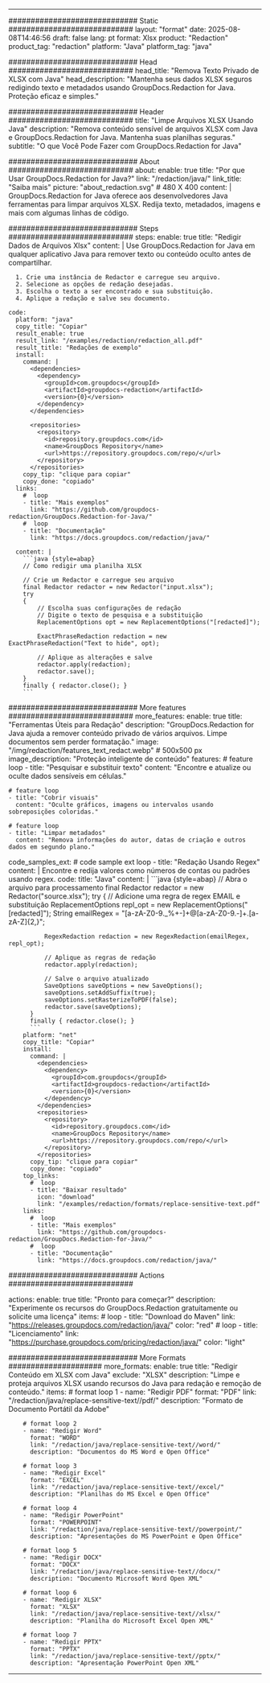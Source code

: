 
---
############################# Static ############################
layout: "format"
date:  2025-08-08T14:46:56
draft: false
lang: pt
format: Xlsx
product: "Redaction"
product_tag: "redaction"
platform: "Java"
platform_tag: "java"

############################# Head ############################
head_title: "Remova Texto Privado de XLSX com Java"
head_description: "Mantenha seus dados XLSX seguros redigindo texto e metadados usando GroupDocs.Redaction for Java. Proteção eficaz e simples."

############################# Header ############################
title: "Limpe Arquivos XLSX Usando Java" 
description: "Remova conteúdo sensível de arquivos XLSX com Java e GroupDocs.Redaction for Java. Mantenha suas planilhas seguras."
subtitle: "O que Você Pode Fazer com GroupDocs.Redaction for Java" 

############################# About ############################
about:
    enable: true
    title: "Por que Usar GroupDocs.Redaction for Java?"
    link: "/redaction/java/"
    link_title: "Saiba mais"
    picture: "about_redaction.svg" # 480 X 400
    content: |
       GroupDocs.Redaction for Java oferece aos desenvolvedores Java ferramentas para limpar arquivos XLSX. Redija texto, metadados, imagens e mais com algumas linhas de código.

############################# Steps ############################
steps:
    enable: true
    title: "Redigir Dados de Arquivos Xlsx"
    content: |
      Use GroupDocs.Redaction for Java em qualquer aplicativo Java para remover texto ou conteúdo oculto antes de compartilhar.
      
      1. Crie uma instância de Redactor e carregue seu arquivo.
      2. Selecione as opções de redação desejadas.
      3. Escolha o texto a ser encontrado e sua substituição.
      4. Aplique a redação e salve seu documento.
   
    code:
      platform: "java"
      copy_title: "Copiar"
      result_enable: true
      result_link: "/examples/redaction/redaction_all.pdf"
      result_title: "Redações de exemplo"
      install:
        command: |
          <dependencies>
            <dependency>
              <groupId>com.groupdocs</groupId>
              <artifactId>groupdocs-redaction</artifactId>
              <version>{0}</version>
            </dependency>
          </dependencies>

          <repositories>
            <repository>
              <id>repository.groupdocs.com</id>
              <name>GroupDocs Repository</name>
              <url>https://repository.groupdocs.com/repo/</url>
            </repository>
          </repositories>
        copy_tip: "clique para copiar"
        copy_done: "copiado"
      links:
        #  loop
        - title: "Mais exemplos"
          link: "https://github.com/groupdocs-redaction/GroupDocs.Redaction-for-Java/"
        #  loop
        - title: "Documentação"
          link: "https://docs.groupdocs.com/redaction/java/"
          
      content: |
        ```java {style=abap}
        // Como redigir uma planilha XLSX

        // Crie um Redactor e carregue seu arquivo
        final Redactor redactor = new Redactor("input.xlsx");
        try
        {
            // Escolha suas configurações de redação
            // Digite o texto de pesquisa e a substituição
            ReplacementOptions opt = new ReplacementOptions("[redacted]");
            
            ExactPhraseRedaction redaction = new ExactPhraseRedaction("Text to hide", opt);

            // Aplique as alterações e salve
            redactor.apply(redaction);
            redactor.save();
        }
        finally { redactor.close(); }
        ```            


############################# More features ############################
more_features:
  enable: true
  title: "Ferramentas Úteis para Redação"
  description: "GroupDocs.Redaction for Java ajuda a remover conteúdo privado de vários arquivos. Limpe documentos sem perder formatação."
  image: "/img/redaction/features_text_redact.webp" # 500x500 px
  image_description: "Proteção inteligente de conteúdo"
  features:
    # feature loop
    - title: "Pesquisar e substituir texto"
      content: "Encontre e atualize ou oculte dados sensíveis em células."

    # feature loop
    - title: "Cobrir visuais"
      content: "Oculte gráficos, imagens ou intervalos usando sobreposições coloridas."

    # feature loop
    - title: "Limpar metadados"
      content: "Remova informações do autor, datas de criação e outros dados em segundo plano."
      
  code_samples_ext:
    # code sample ext loop
    - title: "Redação Usando Regex"
      content: |
        Encontre e redija valores como números de contas ou padrões usando regex.
      code:
        title: "Java"
        content: |
          ```java {style=abap}
          //  Abra o arquivo para processamento
          final Redactor redactor = new Redactor("source.xlsx");
          try
          {
              // Adicione uma regra de regex EMAIL e substituição
              ReplacementOptions repl_opt = new ReplacementOptions("[redacted]");
              String emailRegex = "[a-zA-Z0-9._%+-]+@[a-zA-Z0-9.-]+\.[a-zA-Z]{2,}";

              RegexRedaction redaction = new RegexRedaction(emailRegex, repl_opt);
              
              // Aplique as regras de redação
              redactor.apply(redaction);

              // Salve o arquivo atualizado
              SaveOptions saveOptions = new SaveOptions();
              saveOptions.setAddSuffix(true);
              saveOptions.setRasterizeToPDF(false);
              redactor.save(saveOptions);
          }
          finally { redactor.close(); }
          ```
        platform: "net"
        copy_title: "Copiar"
        install:
          command: |
            <dependencies>
              <dependency>
                <groupId>com.groupdocs</groupId>
                <artifactId>groupdocs-redaction</artifactId>
                <version>{0}</version>
              </dependency>
            </dependencies>
            <repositories>
              <repository>
                <id>repository.groupdocs.com</id>
                <name>GroupDocs Repository</name>
                <url>https://repository.groupdocs.com/repo/</url>
              </repository>
            </repositories>
          copy_tip: "clique para copiar"
          copy_done: "copiado"
        top_links:
          #  loop
          - title: "Baixar resultado"
            icon: "download"
            link: "/examples/redaction/formats/replace-sensitive-text.pdf"
        links:
          #  loop
          - title: "Mais exemplos"
            link: "https://github.com/groupdocs-redaction/GroupDocs.Redaction-for-Java/"
          #  loop
          - title: "Documentação"
            link: "https://docs.groupdocs.com/redaction/java/"


############################# Actions ############################

actions:
  enable: true
  title: "Pronto para começar?"
  description: "Experimente os recursos do GroupDocs.Redaction gratuitamente ou solicite uma licença"
  items:
    #  loop
    - title: "Download do Maven"
      link: "https://releases.groupdocs.com/redaction/java/"
      color: "red"
        #  loop
    - title: "Licenciamento"
      link: "https://purchase.groupdocs.com/pricing/redaction/java/"
      color: "light"


############################# More Formats #####################
more_formats:
    enable: true
    title: "Redigir Conteúdo em XLSX com Java"
    exclude: "XLSX"
    description: "Limpe e proteja arquivos XLSX usando recursos do Java para redação e remoção de conteúdo."
    items: 
        # format loop 1
        - name: "Redigir PDF"
          format: "PDF"
          link: "/redaction/java/replace-sensitive-text//pdf/"
          description: "Formato de Documento Portátil da Adobe"

        # format loop 2
        - name: "Redigir Word"
          format: "WORD"
          link: "/redaction/java/replace-sensitive-text//word/"
          description: "Documentos do MS Word e Open Office"
          
        # format loop 3
        - name: "Redigir Excel"
          format: "EXCEL"
          link: "/redaction/java/replace-sensitive-text//excel/"
          description: "Planilhas do MS Excel e Open Office"

        # format loop 4
        - name: "Redigir PowerPoint"
          format: "POWERPOINT"
          link: "/redaction/java/replace-sensitive-text//powerpoint/"
          description: "Apresentações do MS PowerPoint e Open Office"

        # format loop 5
        - name: "Redigir DOCX"
          format: "DOCX"
          link: "/redaction/java/replace-sensitive-text//docx/"
          description: "Documento Microsoft Word Open XML"
          
        # format loop 6
        - name: "Redigir XLSX"
          format: "XLSX"
          link: "/redaction/java/replace-sensitive-text//xlsx/"
          description: "Planilha do Microsoft Excel Open XML"
          
        # format loop 7
        - name: "Redigir PPTX"
          format: "PPTX"
          link: "/redaction/java/replace-sensitive-text//pptx/"
          description: "Apresentação PowerPoint Open XML"


---